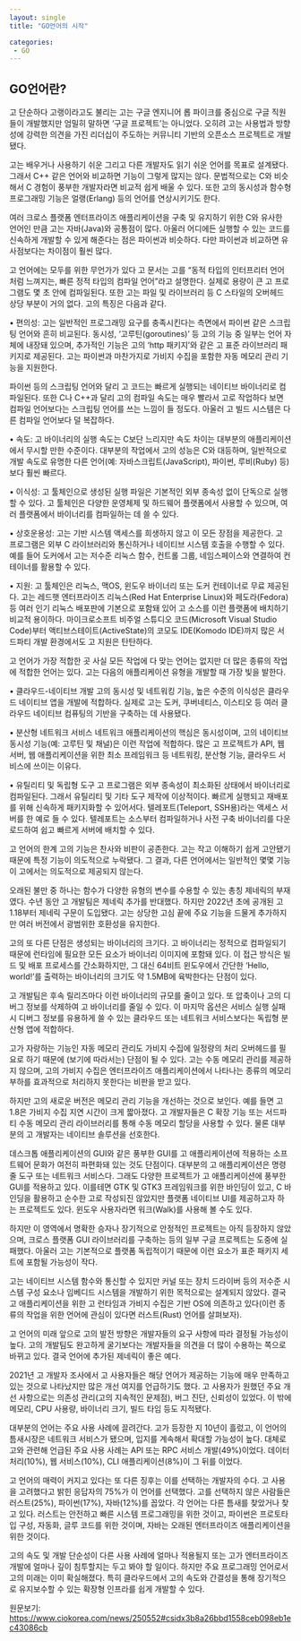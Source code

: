 ```yaml
---
layout: single
title: "GO언어의 시작"

categories:
 - GO
---
```


## GO언어란?
고 단순하다
고랭이라고도 불리는 고는 구글 엔지니어 롭 파이크를 중심으로 구글 직원들이 개발했지만 엄밀히 말하면 ‘구글 프로젝트’는 아니었다. 오히려 고는 사용법과 방향성에 강력한 의견을 가진 리더십이 주도하는 커뮤니티 기반의 오픈소스 프로젝트로 개발됐다. 

고는 배우거나 사용하기 쉬운 그리고 다른 개발자도 읽기 쉬운 언어를 목표로 설계됐다. 그래서 C++ 같은 언어와 비교하면 기능이 그렇게 많지는 않다. 문법적으로는 C와 비슷해서 C 경험이 풍부한 개발자라면 비교적 쉽게 배울 수 있다. 또한 고의 동시성과 함수형 프로그래밍 기능은 얼랭(Erlang) 등의 언어를 연상시키기도 한다.

여러 크로스 플랫폼 엔터프라이즈 애플리케이션을 구축 및 유지하기 위한 C와 유사한 언어인 만큼 고는 자바(Java)와 공통점이 많다. 아울러 어디에든 실행할 수 있는 코드를 신속하게 개발할 수 있게 해준다는 점은 파이썬과 비슷하다. 다만 파이썬과 비교하면 유사점보다는 차이점이 훨씬 많다.

고 언어에는 모두를 위한 무언가가 있다
고 문서는 고를 “동적 타입의 인터프리터 언어처럼 느껴지는, 빠른 정적 타입의 컴파일 언어”라고 설명한다. 실제로 용량이 큰 고 프로그램도 몇 초 안에 컴파일된다. 또한 고는 파일 및 라이브러리 등 C 스타일의 오버헤드 상당 부분이 거의 없다. 고의 특징은 다음과 같다. 

• 편의성: 고는 일반적인 프로그래밍 요구를 충족시킨다는 측면에서 파이썬 같은 스크립팅 언어와 흔히 비교된다. 동시성, ‘고루틴(goroutines)’ 등 고의 기능 중 일부는 언어 자체에 내장돼 있으며, 추가적인 기능은 고의 ‘http 패키지’와 같은 고 표준 라이브러리 패키지로 제공된다. 고는 파이썬과 마찬가지로 가비지 수집을 포함한 자동 메모리 관리 기능을 지원한다.

파이썬 등의 스크립팅 언어와 달리 고 코드는 빠르게 실행되는 네이티브 바이너리로 컴파일된다. 또한 C나 C++과 달리 고의 컴파일 속도는 매우 빨라서 고로 작업하다 보면 컴파일 언어보다는 스크립팅 언어를 쓰는 느낌이 들 정도다. 아울러 고 빌드 시스템은 다른 컴파일 언어보다 덜 복잡하다. 

• 속도: 고 바이너리의 실행 속도는 C보단 느리지만 속도 차이는 대부분의 애플리케이션에서 무시할 만한 수준이다. 대부분의 작업에서 고의 성능은 C와 대등하며, 일반적으로 개발 속도로 유명한 다른 언어(예: 자바스크립트(JavaScript), 파이썬, 루비(Ruby) 등)보다 훨씬 빠르다.

• 이식성: 고 툴체인으로 생성된 실행 파일은 기본적인 외부 종속성 없이 단독으로 실행할 수 있다. 고 툴체인은 다양한 운영체제 및 하드웨어 플랫폼에서 사용할 수 있으며, 여러 플랫폼에서 바이너리를 컴파일하는 데 쓸 수 있다.

• 상호운용성: 고는 기반 시스템 액세스를 희생하지 않고 이 모든 장점을 제공한다. 고 프로그램은 외부 C 라이브러리와 통신하거나 네이티브 시스템 호출을 수행할 수 있다. 예를 들어 도커에서 고는 저수준 리눅스 함수, 컨트롤 그룹, 네임스페이스와 연결하여 컨테이너를 활용할 수 있다.

• 지원: 고 툴체인은 리눅스, 맥OS, 윈도우 바이너리 또는 도커 컨테이너로 무료 제공된다. 고는 레드햇 엔터프라이즈 리눅스(Red Hat Enterprise Linux)와 페도라(Fedora) 등 여러 인기 리눅스 배포판에 기본으로 포함돼 있어 고 소스를 이런 플랫폼에 배치하기 비교적 용이하다. 마이크로소프트 비주얼 스튜디오 코드(Microsoft Visual Studio Code)부터 액티브스테이트(ActiveState)의 코모도 IDE(Komodo IDE)까지 많은 서드파티 개발 환경에서도 고 지원은 탄탄하다.

고 언어가 가장 적합한 곳
사실 모든 작업에 다 맞는 언어는 없지만 더 많은 종류의 작업에 적합한 언어는 있다. 고는 다음의 애플리케이션 유형을 개발할 때 가장 빛을 발한다.

• 클라우드-네이티브 개발
고의 동시성 및 네트워킹 기능, 높은 수준의 이식성은 클라우드 네이티브 앱을 개발에 적합하다. 실제로 고는 도커, 쿠버네티스, 이스티오 등 여러 클라우드 네이티브 컴퓨팅의 기반을 구축하는 데 사용됐다.

• 분산형 네트워크 서비스
네트워크 애플리케이션의 핵심은 동시성이며, 고의 네이티브 동시성 기능(예: 고루틴 및 채널)은 이런 작업에 적합하다. 많은 고 프로젝트가 API, 웹 서버, 웹 애플리케이션을 위한 최소 프레임워크 등 네트워킹, 분산형 기능, 클라우드 서비스에 쓰이는 이유다. 

• 유틸리티 및 독립형 도구
고 프로그램은 외부 종속성이 최소화된 상태에서 바이너리로 컴파일된다. 그래서 유틸리티 및 기타 도구 제작에 이상적이다. 빠르게 실행되고 재배포를 위해 신속하게 패키지화할 수 있어서다. 텔레포트(Teleport, SSH용)라는 액세스 서버를 한 예로 들 수 있다. 텔레포트는 소스부터 컴파일하거나 사전 구축 바이너리를 다운로드하여 쉽고 빠르게 서버에 배치할 수 있다.

고 언어의 한계
고의 기능은 찬사와 비판이 공존한다. 고는 작고 이해하기 쉽게 고안됐기 때문에 특정 기능이 의도적으로 누락됐다. 그 결과, 다른 언어에서는 일반적인 몇몇 기능이 고에서는 의도적으로 제공되지 않는다.

오래된 불만 중 하나는 함수가 다양한 유형의 변수를 수용할 수 있는 총칭 제네릭의 부재였다. 수년 동안 고 개발팀은 제네릭 추가를 반대했다. 하지만 2022년 초에 공개된 고 1.18부터 제네릭 구문이 도입됐다. 고는 상당한 고심 끝에 주요 기능을 드물게 추가하지만 여러 버전에서 광범위한 호환성을 유지한다.

고의 또 다른 단점은 생성되는 바이너리의 크기다. 고 바이너리는 정적으로 컴파일되기 때문에 런타임에 필요한 모든 요소가 바이너리 이미지에 포함돼 있다. 이 접근 방식은 빌드 및 배포 프로세스를 간소화하지만, 그 대신 64비트 윈도우에서 간단한 ‘Hello, world!’를 출력하는 바이너리의 크기도 약 1.5MB에 육박한다는 단점이 있다.

고 개발팀은 후속 릴리즈마다 이런 바이너리의 규모를 줄이고 있다. 또 압축이나 고의 디버그 정보를 삭제하여 고 바이너리를 줄일 수 있다. 이 마지막 옵션은 서비스 실행 실패 시 디버그 정보를 유용하게 쓸 수 있는 클라우드 또는 네트워크 서비스보다는 독립형 분산형 앱에 적합하다.

고가 자랑하는 기능인 자동 메모리 관리도 가비지 수집에 일정량의 처리 오버헤드를 필요로 하기 때문에 (보기에 따라서는) 단점이 될 수 있다. 고는 수동 메모리 관리를 제공하지 않으며, 고의 가비지 수집은 엔터프라이즈 애플리케이션에서 나타나는 종류의 메모리 부하를 효과적으로 처리하지 못한다는 비판을 받고 있다.

하지만 고의 새로운 버전은 메모리 관리 기능을 개선하는 것으로 보인다. 예를 들면 고 1.8은 가비지 수집 지연 시간이 크게 짧아졌다. 고 개발자들은 C 확장 기능 또는 서드파티 수동 메모리 관리 라이브러리를 통해 수동 메모리 할당을 사용할 수 있다. 물론 대부분의 고 개발자는 네이티브 솔루션을 선호한다.

데스크톱 애플리케이션의 GUI와 같은 풍부한 GUI를 고 애플리케이션에 적용하는 소프트웨어 문화가 여전히 파편화돼 있는 것도 단점이다. 대부분의 고 애플리케이션은 명령줄 도구 또는 네트워크 서비스다. 그래도 다양한 프로젝트가 고 애플리케이션에 풍부한 GUI를 적용하고 있다. 이를테면 GTK 및 GTK3 프레임워크를 위한 바인딩이 있고, C 바인딩을 활용하고 순수한 고로 작성되진 않았지만 플랫폼 네이티브 UI를 제공하고자 하는 프로젝트도 있다. 윈도우 사용자라면 워크(Walk)를 사용해 볼 수도 있다. 

하지만 이 영역에서 명확한 승자나 장기적으로 안정적인 프로젝트는 아직 등장하지 않았으며, 크로스 플랫폼 GUI 라이브러리를 구축하는 등의 일부 구글 프로젝트는 도중에 실패했다. 아울러 고는 기본적으로 플랫폼 독립적이기 때문에 이런 요소가 표준 패키지 세트에 포함될 가능성이 작다.

고는 네이티브 시스템 함수와 통신할 수 있지만 커널 또는 장치 드라이버 등의 저수준 시스템 구성 요소나 임베디드 시스템을 개발하기 위한 목적으로는 설계되지 않았다. 결국 고 애플리케이션을 위한 고 런타임과 가비지 수집은 기반 OS에 의존하고 있다(이런 종류의 작업을 위한 언어에 관심이 있다면 러스트(Rust) 언어를 살펴보자).

고 언어의 미래
앞으로 고의 발전 방향은 개발자들의 요구 사항에 따라 결정될 가능성이 높다. 고의 개발팀도 완고하게 굴기보다는 개발자들을 의견을 더 많이 수용하는 쪽으로 바뀌고 있다. 결국 언어에 추가된 제네릭이 좋은 예다.

2021년 고 개발자 조사에서 고 사용자들은 해당 언어가 제공하는 기능에 매우 만족하고 있는 것으로 나타났지만 많은 개선 여지를 언급하기도 했다. 고 사용자가 원했던 주요 개선 사항으로는 의존성 관리(고의 지속적인 문제점), 버그 진단, 신뢰성이 있었다. 이 밖에 메모리, CPU 사용량, 바이너리 크기, 빌드 타임 등도 지적됐다. 

대부분의 언어는 주요 사용 사례에 끌려간다. 고가 등장한 지 10년이 흘렀고, 이 언어의 틈새시장은 네트워크 서비스가 됐으며, 입지를 계속해서 확대할 가능성이 높다. 대체로 고와 관련해 언급된 주요 사용 사례는 API 또는 RPC 서비스 개발(49%)이었다. 데이터 처리(10%), 웹 서비스(10%), CLI 애플리케이션(8%)이 그 뒤를 이었다.

고 언어의 매력이 커지고 있다는 또 다른 징후는 이를 선택하는 개발자의 수다. 고 사용을 고려했다고 밝힌 응답자의 75%가 이 언어를 선택했다. 고를 선택하지 않은 사람들은 러스트(25%), 파이썬(17%), 자바(12%)를 꼽았다. 각 언어는 다른 틈새를 찾았거나 찾고 있다. 러스트는 안전하고 빠른 시스템 프로그래밍을 위한 것이고, 파이썬은 프로토타입 구성, 자동화, 글루 코드를 위한 것이며, 자바는 오래된 엔터프라이즈 애플리케이션을 위한 것이다.

고의 속도 및 개발 단순성이 다른 사용 사례에 얼마나 적용될지 또는 고가 엔터프라이즈 개발에 얼마나 깊이 침투할지는 두고 봐야 할 일이다. 하지만 주요 프로그래밍 언어로서 고의 미래는 이미 확실해졌다. 특히 클라우드에서 고의 속도와 간결성을 통해 장기적으로 유지보수할 수 있는 확장형 인프라를 쉽게 개발할 수 있다.

원문보기:
https://www.ciokorea.com/news/250552#csidx3b8a26bbd1558ceb098eb1ec43086cb 
